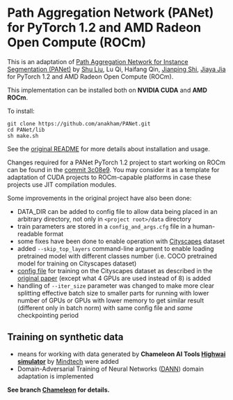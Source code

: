 # Path Aggregation Network (PANet) for PyTorch 1.2 and AMD Radeon Open Compute (ROCm)

This is an adaptation of
[Path Aggregation Network for Instance Segmentation (PANet)](https://github.com/ShuLiu1993/PANet)
by [Shu Liu](http://shuliu.me), Lu Qi, Haifang Qin, [Jianping Shi](https://shijianping.me/), [Jiaya Jia](http://jiaya.me/)
for PyTorch 1.2 and AMD Radeon Open Compute (ROCm).

This implementation can be installed both on **NVIDIA CUDA** and **AMD ROCm**. 

To install:
```shell
git clone https://github.com/anakham/PANet.git
cd PANet/lib
sh make.sh
```

See the [original README](https://github.com/ShuLiu1993/PANet/blob/master/README.md)
for more details about installation and usage.

Changes required for a PANet PyTorch 1.2 project to start working on ROCm can be found in the 
[commit 3c08e9](https://github.com/anakham/PANet/commit/3c08e9406d36d1ce9b513ad3d7b625cb871b04f9).
You may consider it as a template for adaptation of CUDA projects to ROCm-capable platforms
in case these projects use JIT compilation modules.

Some improvements in the original project have also been done:
- DATA_DIR can be added to config file to allow data being placed in an arbitrary
directory, not only in `<project root>/data` directory
- train parameters are stored in a `config_and_args.cfg` file in a human-readable format
- some fixes have been done to enable operation with [Cityscapes](https://www.cityscapes-dataset.com) dataset
- added `--skip_top_layers` command-line argument to enable loading pretrained model with
different classes number (i.e. COCO pretrained model for training on Cityscapes dataset)
- [config file](https://github.com/anakham/PANet/blob/master/configs/panet/e2e_panet_R-50-FPN_2x_mask_csc_from_coco.yaml)
for training on the Cityscapes dataset as described in the [original paper](https://arxiv.org/pdf/1803.01534v4.pdf)
(except what 4 GPUs are used instead of 8) is added
- handling of `--iter_size` parameter was changed to make more clear splitting effective batch size to smaller parts
for running with lower number of GPUs or GPUs with lower memory
to get similar result (different only in batch norm) with same config file
and *same* checkpointing period

## Training on synthetic data
- means for working with data generated by **Chameleon AI Tools
[Highwai simulator](https://www.mindtech.global/products)** by [Mindtech](https://www.mindtech.global)
 were added
- Domain-Adversarial Training of Neural Networks ([DANN](https://arxiv.org/abs/1505.07818))
domain adaptation is implemented

**See branch [Chameleon](https://github.com/anakham/PANet/tree/DANN) for details.**

  




